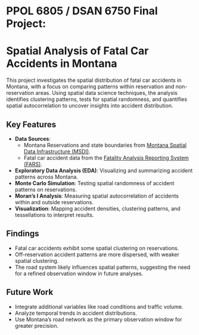 # PPOL 6805 / DSAN 6750 Final Project:
# Spatial Analysis of Fatal Car Accidents in Montana 


This project investigates the spatial distribution of fatal car accidents in Montana, with a focus on comparing patterns within reservation and non-reservation areas. Using spatial data science techniques, the analysis identifies clustering patterns, tests for spatial randomness, and quantifies spatial autocorrelation to uncover insights into accident distribution.  

## Key Features  
- **Data Sources**:  
  - Montana Reservations and state boundaries from [Montana Spatial Data Infrastructure (MSDI)](https://msl.mt.gov/geoinfo/msdi/administrative_boundaries/).  
  - Fatal car accident data from the [Fatality Analysis Reporting System (FARS)](https://www.nhtsa.gov/crash-data-systems/fatality-analysis-reporting-system).  
- **Exploratory Data Analysis (EDA)**: Visualizing and summarizing accident patterns across Montana.  
- **Monte Carlo Simulation**: Testing spatial randomness of accident patterns on reservations.  
- **Moran’s I Analysis**: Measuring spatial autocorrelation of accidents within and outside reservations.  
- **Visualization**: Mapping accident densities, clustering patterns, and tessellations to interpret results.  

## Findings  
- Fatal car accidents exhibit some spatial clustering on reservations.  
- Off-reservation accident patterns are more dispersed, with weaker spatial clustering.  
- The road system likely influences spatial patterns, suggesting the need for a refined observation window in future analyses.  

## Future Work  
- Integrate additional variables like road conditions and traffic volume.  
- Analyze temporal trends in accident distributions.  
- Use Montana’s road network as the primary observation window for greater precision.  
